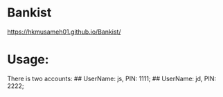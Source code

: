 # Bankist

https://hkmusameh01.github.io/Bankist/

# Usage:

There is two accounts: ## UserName: js, PIN: 1111; ## UserName: jd, PIN: 2222;
